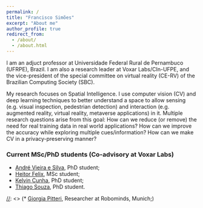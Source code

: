 ```yaml
---
permalink: /
title: "Francisco Simões"
excerpt: "About me"
author_profile: true
redirect_from: 
  - /about/
  - /about.html
---
```


I am an adjuct professor at Universidade Federal Rural de Pernambuco (UFRPE), Brazil. I am also a research leader at Voxar Labs/CIn-UFPE, and the vice-president of the special committee on virtual reality (CE-RV) of the Brazilian Computing Society (SBC).


My research focuses on Spatial Intelligence. I use computer vision (CV) and deep learning techniques to better understand a space to allow sensing (e.g. visual inspection, pedestrian detection) and interaction (e.g. augmented reality, virtual reality, metaverse applications) in it. Multiple research questions arise from this goal: How can we reduce (or remove) the need for real training data in real world applications? How can we improve the accuracy while exploring multiple cues/information? How can we make CV in a privacy-preserving manner? 


<script src="//ajax.googleapis.com/ajax/libs/jquery/1.11.0/jquery.min.js"></script>
<script src="https://franciscosimoes.github.io/up_to_date_news.js"></script>
<div id="news_here"></div>
<script>up_to_date_news("https://franciscosimoes.github.io/news.json", "news_here");</script>

### Current MSc/PhD students (Co-advisory at Voxar Labs)
* [André Vieira e Silva](https://andreluizbvs.github.io/), PhD student;
* [Heitor Felix](https://voxarlabs.cin.ufpe.br/~voxarlabs/about), MSc student;
* [Kelvin Cunha](https://voxarlabs.cin.ufpe.br/~voxarlabs/about), PhD student;
* [Thiago Souza](https://voxarlabs.cin.ufpe.br/~voxarlabs/about), PhD student.

[//]: <> (### Former PhD students and postdocs)

[//]: <> (* [Giorgia Pitteri](https://www.linkedin.com/in/giorgia-pitteri-63218510b), Researcher at Robominds, Munich;)